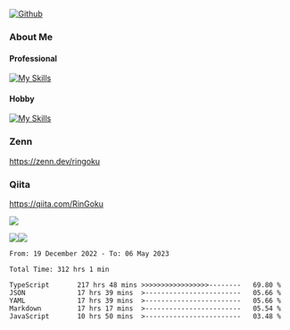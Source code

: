 [![Github](https://img.shields.io/github/followers/RinGoku?label=Follow&style=social)](https://github.com/RinGoku)

### About Me
#### Professional
[![My Skills](https://skillicons.dev/icons?i=react,ts,js,nodejs,java,graphql,firebase,githubactions&theme=light)](https://skillicons.dev)
#### Hobby
[![My Skills](https://skillicons.dev/icons?i=unity,rust,py&theme=light)](https://skillicons.dev)

### Zenn
https://zenn.dev/ringoku
### Qiita
https://qiita.com/RinGoku


![](https://github-profile-summary-cards.vercel.app/api/cards/profile-details?username=RinGoku&theme=default)

![](https://github-profile-summary-cards.vercel.app/api/cards/repos-per-language?username=RinGoku&theme=default)![](https://github-profile-summary-cards.vercel.app/api/cards/stats?username=RinGoku&theme=default)

<!--START_SECTION:waka-->

```text
From: 19 December 2022 - To: 06 May 2023

Total Time: 312 hrs 1 min

TypeScript       217 hrs 48 mins >>>>>>>>>>>>>>>>>--------   69.80 %
JSON             17 hrs 39 mins  >------------------------   05.66 %
YAML             17 hrs 39 mins  >------------------------   05.66 %
Markdown         17 hrs 17 mins  >------------------------   05.54 %
JavaScript       10 hrs 50 mins  >------------------------   03.48 %
```

<!--END_SECTION:waka-->

